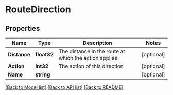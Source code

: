 # RouteDirection

## Properties

Name | Type | Description | Notes
------------ | ------------- | ------------- | -------------
**Distance** | **float32** | The distance in the route at which the action applies | [optional] 
**Action** | **int32** | The action of this direction | [optional] 
**Name** | **string** |  | [optional] 

[[Back to Model list]](../README.md#documentation-for-models) [[Back to API list]](../README.md#documentation-for-api-endpoints) [[Back to README]](../README.md)


